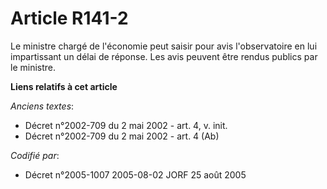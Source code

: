 # Article R141-2

Le ministre chargé de l'économie peut saisir pour avis l'observatoire en lui impartissant un délai de réponse. Les avis
peuvent être rendus publics par le ministre.

**Liens relatifs à cet article**

_Anciens textes_:

  - Décret n°2002-709 du 2 mai 2002 - art. 4, v. init.
  - Décret n°2002-709 du 2 mai 2002 - art. 4 (Ab)

_Codifié par_:

  - Décret n°2005-1007 2005-08-02 JORF 25 août 2005
